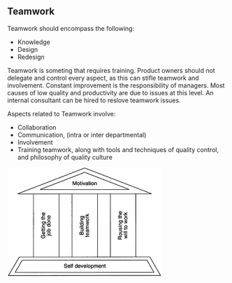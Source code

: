 
Teamwork
--------

Teamwork should encompass the following:

* Knowledge
* Design
* Redesign

Teamwork is someting that requires training. Product owners should not delegate and
control every aspect, as this can stifle teamwork and involvement. Constant improvement
is the responsibility of managers. Most causes of low quality and productivity are due to
issues at this level. An internal consultant can be hired to reslove teamwork issues.

Aspects related to Teamwork involve:

* Collaboration
* Communication, (intra or inter departmental)
* Involvement
* Training teamwork, along with tools and techniques of quality control, and
philosophy of quality culture

![](images/teamwork-1.png "Kondo Pillars")
